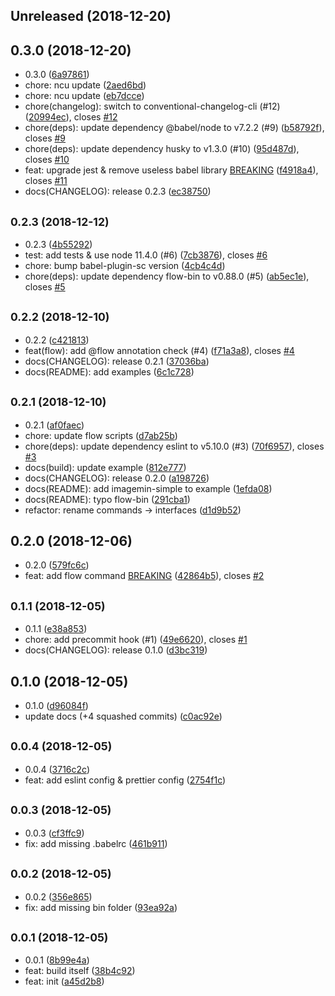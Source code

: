 ## Unreleased (2018-12-20)

## 0.3.0 (2018-12-20)

- 0.3.0 ([6a97861](https://github.com/evenchange4/hsu-scripts/commit/6a97861))
- chore: ncu update ([2aed6bd](https://github.com/evenchange4/hsu-scripts/commit/2aed6bd))
- chore: ncu update ([eb7dcce](https://github.com/evenchange4/hsu-scripts/commit/eb7dcce))
- chore(changelog): switch to conventional-changelog-cli (#12) ([20994ec](https://github.com/evenchange4/hsu-scripts/commit/20994ec)), closes [#12](https://github.com/evenchange4/hsu-scripts/issues/12)
- chore(deps): update dependency @babel/node to v7.2.2 (#9) ([b58792f](https://github.com/evenchange4/hsu-scripts/commit/b58792f)), closes [#9](https://github.com/evenchange4/hsu-scripts/issues/9)
- chore(deps): update dependency husky to v1.3.0 (#10) ([95d487d](https://github.com/evenchange4/hsu-scripts/commit/95d487d)), closes [#10](https://github.com/evenchange4/hsu-scripts/issues/10)
- feat: upgrade jest & remove useless babel library [BREAKING](#11) ([f4918a4](https://github.com/evenchange4/hsu-scripts/commit/f4918a4)), closes [#11](https://github.com/evenchange4/hsu-scripts/issues/11)
- docs(CHANGELOG): release 0.2.3 ([ec38750](https://github.com/evenchange4/hsu-scripts/commit/ec38750))

## <small>0.2.3 (2018-12-12)</small>

- 0.2.3 ([4b55292](https://github.com/evenchange4/hsu-scripts/commit/4b55292))
- test: add tests & use node 11.4.0 (#6) ([7cb3876](https://github.com/evenchange4/hsu-scripts/commit/7cb3876)), closes [#6](https://github.com/evenchange4/hsu-scripts/issues/6)
- chore: bump babel-plugin-sc version ([4cb4c4d](https://github.com/evenchange4/hsu-scripts/commit/4cb4c4d))
- chore(deps): update dependency flow-bin to v0.88.0 (#5) ([ab5ec1e](https://github.com/evenchange4/hsu-scripts/commit/ab5ec1e)), closes [#5](https://github.com/evenchange4/hsu-scripts/issues/5)

## <small>0.2.2 (2018-12-10)</small>

- 0.2.2 ([c421813](https://github.com/evenchange4/hsu-scripts/commit/c421813))
- feat(flow): add @flow annotation check (#4) ([f71a3a8](https://github.com/evenchange4/hsu-scripts/commit/f71a3a8)), closes [#4](https://github.com/evenchange4/hsu-scripts/issues/4)
- docs(CHANGELOG): release 0.2.1 ([37036ba](https://github.com/evenchange4/hsu-scripts/commit/37036ba))
- docs(README): add examples ([6c1c728](https://github.com/evenchange4/hsu-scripts/commit/6c1c728))

## <small>0.2.1 (2018-12-10)</small>

- 0.2.1 ([af0faec](https://github.com/evenchange4/hsu-scripts/commit/af0faec))
- chore: update flow scripts ([d7ab25b](https://github.com/evenchange4/hsu-scripts/commit/d7ab25b))
- chore(deps): update dependency eslint to v5.10.0 (#3) ([70f6957](https://github.com/evenchange4/hsu-scripts/commit/70f6957)), closes [#3](https://github.com/evenchange4/hsu-scripts/issues/3)
- docs(build): update example ([812e777](https://github.com/evenchange4/hsu-scripts/commit/812e777))
- docs(CHANGELOG): release 0.2.0 ([a198726](https://github.com/evenchange4/hsu-scripts/commit/a198726))
- docs(README): add imagemin-simple to example ([1efda08](https://github.com/evenchange4/hsu-scripts/commit/1efda08))
- docs(README): typo flow-bin ([291cba1](https://github.com/evenchange4/hsu-scripts/commit/291cba1))
- refactor: rename commands -> interfaces ([d1d9b52](https://github.com/evenchange4/hsu-scripts/commit/d1d9b52))

## 0.2.0 (2018-12-06)

- 0.2.0 ([579fc6c](https://github.com/evenchange4/hsu-scripts/commit/579fc6c))
- feat: add flow command [BREAKING](#2) ([42864b5](https://github.com/evenchange4/hsu-scripts/commit/42864b5)), closes [#2](https://github.com/evenchange4/hsu-scripts/issues/2)

## <small>0.1.1 (2018-12-05)</small>

- 0.1.1 ([e38a853](https://github.com/evenchange4/hsu-scripts/commit/e38a853))
- chore: add precommit hook (#1) ([49e6620](https://github.com/evenchange4/hsu-scripts/commit/49e6620)), closes [#1](https://github.com/evenchange4/hsu-scripts/issues/1)
- docs(CHANGELOG): release 0.1.0 ([d3bc319](https://github.com/evenchange4/hsu-scripts/commit/d3bc319))

## 0.1.0 (2018-12-05)

- 0.1.0 ([d96084f](https://github.com/evenchange4/hsu-scripts/commit/d96084f))
- update docs (+4 squashed commits) ([c0ac92e](https://github.com/evenchange4/hsu-scripts/commit/c0ac92e))

## <small>0.0.4 (2018-12-05)</small>

- 0.0.4 ([3716c2c](https://github.com/evenchange4/hsu-scripts/commit/3716c2c))
- feat: add eslint config & prettier config ([2754f1c](https://github.com/evenchange4/hsu-scripts/commit/2754f1c))

## <small>0.0.3 (2018-12-05)</small>

- 0.0.3 ([cf3ffc9](https://github.com/evenchange4/hsu-scripts/commit/cf3ffc9))
- fix: add missing .babelrc ([461b911](https://github.com/evenchange4/hsu-scripts/commit/461b911))

## <small>0.0.2 (2018-12-05)</small>

- 0.0.2 ([356e865](https://github.com/evenchange4/hsu-scripts/commit/356e865))
- fix: add missing bin folder ([93ea92a](https://github.com/evenchange4/hsu-scripts/commit/93ea92a))

## <small>0.0.1 (2018-12-05)</small>

- 0.0.1 ([8b99e4a](https://github.com/evenchange4/hsu-scripts/commit/8b99e4a))
- feat: build itself ([38b4c92](https://github.com/evenchange4/hsu-scripts/commit/38b4c92))
- feat: init ([a45d2b8](https://github.com/evenchange4/hsu-scripts/commit/a45d2b8))
